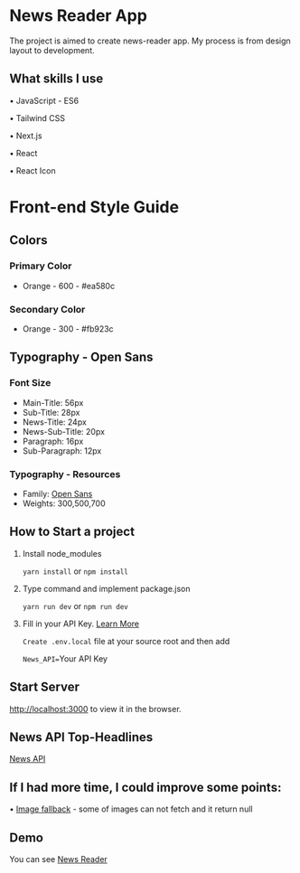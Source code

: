# News Reader App

The project is aimed to create news-reader app. My process is from design layout to development.

## What skills I use

• JavaScript - ES6

• Tailwind CSS

• Next.js

• React

• React Icon

# Front-end Style Guide

## Colors

### Primary Color

- Orange - 600 - #ea580c

### Secondary Color

- Orange - 300 - #fb923c

## Typography - Open Sans

### Font Size

- Main-Title: 56px
- Sub-Title: 28px
- News-Title: 24px
- News-Sub-Title: 20px
- Paragraph: 16px
- Sub-Paragraph: 12px

### Typography - Resources

- Family: [Open Sans](https://fonts.google.com/specimen/Open+Sans?query=open+sans)
- Weights: 300,500,700

## How to Start a project

1. Install node_modules

   `yarn install` or `npm install`

2. Type command and implement package.json

   `yarn run dev` or `npm run dev`

3. Fill in your API Key. [Learn More](https://nextjs.org/docs/basic-features/environment-variables#loading-environment-variables)

   `Create .env.local` file at your source root and then add

   `News_API=`Your API Key

## Start Server

[http://localhost:3000](http://localhost:3000) to view it in the browser.

## News API Top-Headlines

[News API](https://newsapi.org/docs/endpoints/top-headlines)

## If I had more time, I could improve some points:

• [Image fallback](https://stackoverflow.com/questions/66949606/what-is-the-best-way-to-have-a-fallback-image-in-nextjs) - some of images can not fetch and it return null

## Demo

You can see [News Reader](https://news-reader-nine.vercel.app/)
